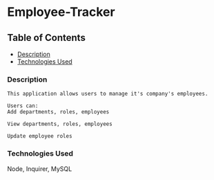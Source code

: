 # Employee-Tracker

## Table of Contents
* [Description](#description)
* [Technologies Used](#technologies-used)


### Description 
```
This application allows users to manage it's company's employees. 

Users can:
Add departments, roles, employees

View departments, roles, employees

Update employee roles
```
### Technologies Used
Node, Inquirer, MySQL

